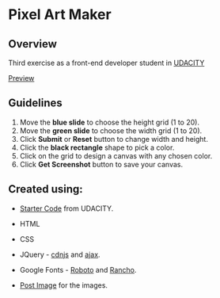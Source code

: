 <!--rrcnlas 
	 README.md
-->

# **Pixel Art Maker**  

## Overview  
    
   Third exercise as a front-end developer student in [UDACITY](https://www.udacity.com)  
   
   [Preview](https://rrcanlas.github.io/piXel-aRt-maKeR/) 

## Guidelines

   1. Move the **blue slide** to choose the height grid (1 to 20).
   2. Move the **green slide** to choose the width grid (1 to 20).
   3. Click **Submit** or **Reset** button to change width and height.
   4. Click the **black rectangle** shape to pick a color.
   5. Click on the grid to design a canvas with any chosen color.
   6. Click **Get Screenshot** button to save your canvas.
	
## Created using:  

   * [Starter Code](https://github.com/udacity/project-pixel-art-maker-starter) from UDACITY.  

   * HTML  
   * CSS  
   * JQuery -
   	[cdnjs](https://cdnjs.cloudflare.com/ajax/libs/html2canvas/0.4.1/html2canvas.js) and [ajax](https://ajax.googleapis.com/ajax/libs/jquery/3.3.1/jquery.min.js).    
   * Google Fonts - [Roboto](https://fonts.googleapis.com/css?family=Roboto) and [Rancho](https://fonts.googleapis.com/css?family=Rancho&effect=shadow-multiple).                
   * [Post Image](https://postimg.cc/gallery/1hjlzj4mo/) for the images.

       
   
